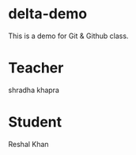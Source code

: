 # delta-demo
This is a demo for Git &amp; Github class.

# Teacher
shradha khapra

# Student
Reshal Khan